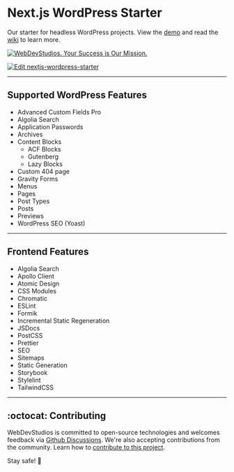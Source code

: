 # Next.js WordPress Starter

Our starter for headless WordPress projects. View the [demo](https://nextjs-wordpress-starter.vercel.app/) and read the [wiki](https://github.com/WebDevStudios/nextjs-wordpress-starter/wiki) to learn more.

<a href="https://webdevstudios.com/contact/"><img src="https://webdevstudios.com/wp-content/uploads/2018/04/wds-github-banner.png" alt="WebDevStudios. Your Success is Our Mission."></a>

[![Edit nextjs-wordpress-starter](https://codesandbox.io/static/img/play-codesandbox.svg)](https://codesandbox.io/s/github/webdevstudios/nextjs-wordpress-starter/tree/staging/?fontsize=14&hidenavigation=1&theme=dark)

---

## Supported WordPress Features

- Advanced Custom Fields Pro
- Algolia Search
- Application Passwords
- Archives
- Content Blocks
  - ACF Blocks
  - Gutenberg
  - Lazy Blocks
- Custom 404 page
- Gravity Forms
- Menus
- Pages
- Post Types
- Posts
- Previews
- WordPress SEO (Yoast)

---

## Frontend Features

- Algolia Search
- Apollo Client
- Atomic Design
- CSS Modules
- Chromatic
- ESLint
- Formik
- Incremental Static Regeneration
- JSDocs
- PostCSS
- Prettier
- SEO
- Sitemaps
- Static Generation
- Storybook
- Stylelint
- TailwindCSS

---

## :octocat: Contributing

WebDevStudios is committed to open-source technologies and welcomes feedback via [Github Discussions](https://github.com/WebDevStudios/nextjs-wordpress-starter/discussions). We're also accepting contributions from the community. Learn how to [contribute to this project](https://github.com/WebDevStudios/nextjs-wordpress-starter/blob/main/.github/CONTRIBUTING.md).

Stay safe! 🍻
